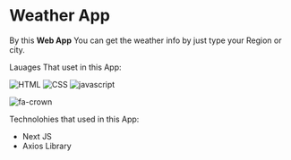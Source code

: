 # Weather App

By this **Web App** You can get the weather info by just type your Region or city.

Lauages That uset in this App:

![HTML](https://img.icons8.com/color/48/000000/html-5--v1.png)
![CSS](https://img.icons8.com/color/48/000000/css3.png)
![javascript](https://img.icons8.com/color/48/000000/javascript--v2.png)

![fa-crown](fa-crown.svg)

Technolohies that used in this App:
  - Next JS
  - Axios Library

